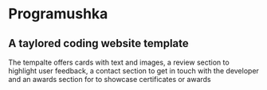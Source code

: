 # Programushka

## A taylored coding website template
The tempalte offers cards with text and images, a review section to highlight user feedback,
a contact section to get in touch with the developer and an awards section for to showcase
certificates or awards
